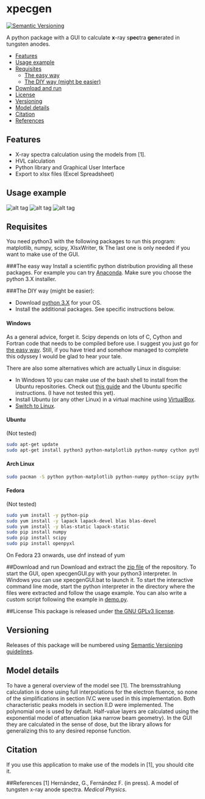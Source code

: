 # xpecgen

[![Semantic Versioning](https://img.shields.io/badge/SemVer-2.0.0-brightgreen.svg)](http://semver.org/spec/v2.0.0.html)

A python package with a GUI to calculate **x**-ray s**pec**tra **gen**erated in tungsten anodes.

* [Features](#features)
* [Usage example](#usage-example)
* [Requisites](#Requisites)
    * [The easy way](#Requisites-easy)
	* [The DIY way (might be easier)](#Requisites-diy)
* [Download and run](#Download)
* [License](#license)
* [Versioning](#versioning)
* [Model details](#model-details)
* [Citation](#citation)
* [References](#references)

## Features
* X-ray spectra calculation using the models from \[1\].
* HVL calculation
* Python library and Graphical User Interface
* Export to xlsx files (Excel Spreadsheet)

## Usage example
![alt tag](https://raw.github.com/dih5/xpecgen/master/img/a.png)
![alt tag](https://raw.github.com/dih5/xpecgen/master/img/b.png)
![alt tag](https://raw.github.com/dih5/xpecgen/master/img/c.png)

## Requisites
You need python3 with the following packages to run this program:
matplotlib, numpy, scipy, XlsxWriter, tk
The last one is only needed if you want to make use of the GUI.

###The easy way
Install a scientific python distribution providing all these packages.
For example you can try [Anaconda](https://www.continuum.io/downloads). Make sure you choose the python 3.X installer.

###The DIY way (might be easier):
- Download [python 3.X](https://www.python.org/) for your OS.
- Install the additional packages. See specific instructions below.
#### Windows
As a general advice, forget it. Scipy depends on lots of C, Cython and Fortran code that needs to be compiled before use.
I suggest you just go for [the easy way](#Requisites-easy).
Still, if you have tried and somehow managed to complete this odyssey I would be glad to hear your tale.

There are also some alternatives which are actually Linux in disguise:
- In Windows 10 you can make use of the bash shell to install from the Ubuntu repositories. Check out [this guide](http://www.howtogeek.com/249966/how-to-install-and-use-the-linux-bash-shell-on-windows-10/) and the Ubuntu specific instructions. (I have not tested this yet).
- Install Ubuntu (or any other Linux) in a virtual machine using [VirtualBox](https://www.virtualbox.org/).
- [Switch to Linux](https://www.google.com/search?q=why+switch+to+linux).
#### Ubuntu
(Not tested)
```bash
sudo apt-get update
sudo apt-get install python3 python-matplotlib python-numpy cython python-scipy python-xlsxwriter python-tk
```
#### Arch Linux
```bash
sudo pacman -S python python-matplotlib python-numpy python-scipy python-xlsxwriter tk
```
#### Fedora
(Not tested)
```bash
sudo yum install -y python-pip
sudo yum install -y lapack lapack-devel blas blas-devel 
sudo yum install -y blas-static lapack-static
sudo pip install numpy
sudo pip install scipy
sudo pip install openpyxl
```
On Fedora 23 onwards, use dnf instead of yum

##Download and run
Download and extract the [zip file](https://github.com/Dih5/xpecgen/archive/master.zip) of the repository.
To start the GUI, open xpecgenGUI.py with your python3 interpreter. In Windows you can use xpecgenGUI.bat to launch it.
To start the interactive command line mode, start the python interpreter in the directory where the files were extracted and follow the usage example.
You can also write a custom script following the example in [demo.py](demo.py).

##License
This package is released under
[the GNU GPLv3 license](https://raw.githubusercontent.com/Dih5/xpecgen/master/LICENSE.txt).


## Versioning
Releases of this package will be numbered using
[Semantic Versioning guidelines](http://semver.org/).

## Model details
To have a general overview of the model see \[1\].
The bremsstrahlung calculation is done using full interpolations for the electron fluence, so none of the simplifications in section IV.C were used in this implementation.
Both characteristic peaks models in section II.D were implemented. The polynomial one is used by default.
Half-value layers are calculated using the exponential model of attenuation (aka narrow beam geometry). In the GUI they are calculated in the sense of dose, but the library allows for generalizing this to any desired reponse function.

## Citation
If you use this application to make use of the models in \[1\], you should cite it.

##References
\[1\] Hernández, G., Fernández F. (in press). A model of tungsten x-ray anode spectra. *Medical Physics*.
